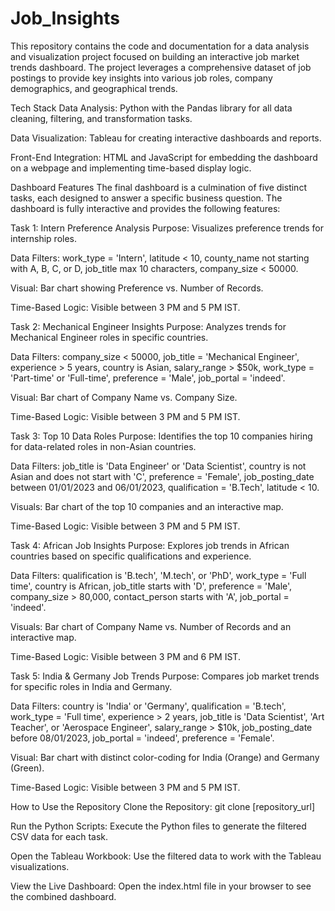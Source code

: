 # Job_Insights

This repository contains the code and documentation for a data analysis and visualization project focused on building an interactive job market trends dashboard. The project leverages a comprehensive dataset of job postings to provide key insights into various job roles, company demographics, and geographical trends.

Tech Stack
Data Analysis: Python with the Pandas library for all data cleaning, filtering, and transformation tasks.

Data Visualization: Tableau for creating interactive dashboards and reports.

Front-End Integration: HTML and JavaScript for embedding the dashboard on a webpage and implementing time-based display logic.

Dashboard Features
The final dashboard is a culmination of five distinct tasks, each designed to answer a specific business question. The dashboard is fully interactive and provides the following features:

Task 1: Intern Preference Analysis
Purpose: Visualizes preference trends for internship roles.

Data Filters: work_type = 'Intern', latitude < 10, county_name not starting with A, B, C, or D, job_title max 10 characters, company_size < 50000.

Visual: Bar chart showing Preference vs. Number of Records.

Time-Based Logic: Visible between 3 PM and 5 PM IST.

Task 2: Mechanical Engineer Insights
Purpose: Analyzes trends for Mechanical Engineer roles in specific countries.

Data Filters: company_size < 50000, job_title = 'Mechanical Engineer', experience > 5 years, country is Asian, salary_range > $50k, work_type = 'Part-time' or 'Full-time', preference = 'Male', job_portal = 'indeed'.

Visual: Bar chart of Company Name vs. Company Size.

Time-Based Logic: Visible between 3 PM and 5 PM IST.

Task 3: Top 10 Data Roles
Purpose: Identifies the top 10 companies hiring for data-related roles in non-Asian countries.

Data Filters: job_title is 'Data Engineer' or 'Data Scientist', country is not Asian and does not start with 'C', preference = 'Female', job_posting_date between 01/01/2023 and 06/01/2023, qualification = 'B.Tech', latitude < 10.

Visuals: Bar chart of the top 10 companies and an interactive map.

Time-Based Logic: Visible between 3 PM and 5 PM IST.

Task 4: African Job Insights
Purpose: Explores job trends in African countries based on specific qualifications and experience.

Data Filters: qualification is 'B.tech', 'M.tech', or 'PhD', work_type = 'Full time', country is African, job_title starts with 'D', preference = 'Male', company_size > 80,000, contact_person starts with 'A', job_portal = 'indeed'.

Visuals: Bar chart of Company Name vs. Number of Records and an interactive map.

Time-Based Logic: Visible between 3 PM and 6 PM IST.

Task 5: India & Germany Job Trends
Purpose: Compares job market trends for specific roles in India and Germany.

Data Filters: country is 'India' or 'Germany', qualification = 'B.tech', work_type = 'Full time', experience > 2 years, job_title is 'Data Scientist', 'Art Teacher', or 'Aerospace Engineer', salary_range > $10k, job_posting_date before 08/01/2023, job_portal = 'indeed', preference = 'Female'.

Visual: Bar chart with distinct color-coding for India (Orange) and Germany (Green).

Time-Based Logic: Visible between 3 PM and 5 PM IST.

How to Use the Repository
Clone the Repository: git clone [repository_url]

Run the Python Scripts: Execute the Python files to generate the filtered CSV data for each task.

Open the Tableau Workbook: Use the filtered data to work with the Tableau visualizations.

View the Live Dashboard: Open the index.html file in your browser to see the combined dashboard.
